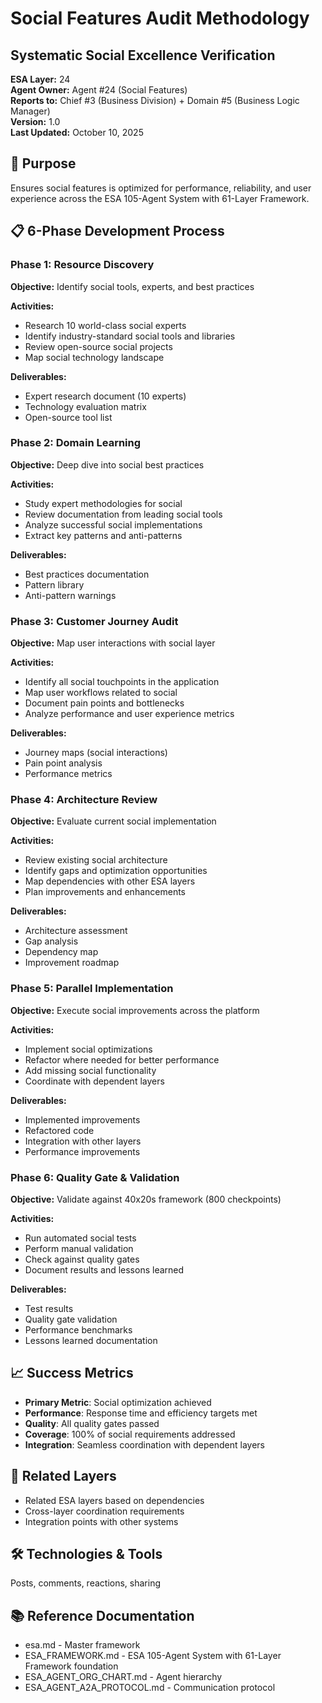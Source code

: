 # Social Features Audit Methodology
## Systematic Social Excellence Verification

**ESA Layer:** 24  
**Agent Owner:** Agent #24 (Social Features)  
**Reports to:** Chief #3 (Business Division) + Domain #5 (Business Logic Manager)  
**Version:** 1.0  
**Last Updated:** October 10, 2025

## 🎯 Purpose
Ensures social features is optimized for performance, reliability, and user experience across the ESA 105-Agent System with 61-Layer Framework.

## 📋 6-Phase Development Process

### Phase 1: Resource Discovery
**Objective:** Identify social tools, experts, and best practices

**Activities:**
- Research 10 world-class social experts
- Identify industry-standard social tools and libraries
- Review open-source social projects
- Map social technology landscape

**Deliverables:**
- Expert research document (10 experts)
- Technology evaluation matrix
- Open-source tool list

### Phase 2: Domain Learning
**Objective:** Deep dive into social best practices

**Activities:**
- Study expert methodologies for social
- Review documentation from leading social tools
- Analyze successful social implementations
- Extract key patterns and anti-patterns

**Deliverables:**
- Best practices documentation
- Pattern library
- Anti-pattern warnings

### Phase 3: Customer Journey Audit
**Objective:** Map user interactions with social layer

**Activities:**
- Identify all social touchpoints in the application
- Map user workflows related to social
- Document pain points and bottlenecks
- Analyze performance and user experience metrics

**Deliverables:**
- Journey maps (social interactions)
- Pain point analysis
- Performance metrics

### Phase 4: Architecture Review
**Objective:** Evaluate current social implementation

**Activities:**
- Review existing social architecture
- Identify gaps and optimization opportunities
- Map dependencies with other ESA layers
- Plan improvements and enhancements

**Deliverables:**
- Architecture assessment
- Gap analysis
- Dependency map
- Improvement roadmap

### Phase 5: Parallel Implementation
**Objective:** Execute social improvements across the platform

**Activities:**
- Implement social optimizations
- Refactor where needed for better performance
- Add missing social functionality
- Coordinate with dependent layers

**Deliverables:**
- Implemented improvements
- Refactored code
- Integration with other layers
- Performance improvements

### Phase 6: Quality Gate & Validation
**Objective:** Validate against 40x20s framework (800 checkpoints)

**Activities:**
- Run automated social tests
- Perform manual validation
- Check against quality gates
- Document results and lessons learned

**Deliverables:**
- Test results
- Quality gate validation
- Performance benchmarks
- Lessons learned documentation

## 📈 Success Metrics
- **Primary Metric**: Social optimization achieved
- **Performance**: Response time and efficiency targets met
- **Quality**: All quality gates passed
- **Coverage**: 100% of social requirements addressed
- **Integration**: Seamless coordination with dependent layers

## 🔗 Related Layers
- Related ESA layers based on dependencies
- Cross-layer coordination requirements
- Integration points with other systems

## 🛠️ Technologies & Tools
Posts, comments, reactions, sharing

## 📚 Reference Documentation
- esa.md - Master framework
- ESA_FRAMEWORK.md - ESA 105-Agent System with 61-Layer Framework foundation
- ESA_AGENT_ORG_CHART.md - Agent hierarchy
- ESA_AGENT_A2A_PROTOCOL.md - Communication protocol
